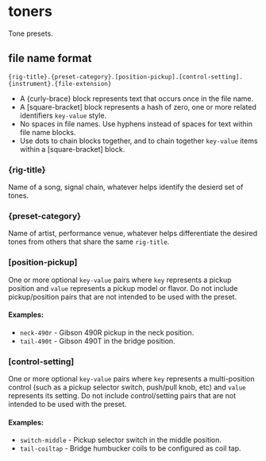 # toners
Tone presets.

## file name format
`{rig-title}.{preset-category}.[position-pickup].[control-setting].{instrument}.{file-extension}`

- A {curly-brace} block represents text that occurs once in the file name.
- A [square-bracket] block represents a hash of zero, one or more related identifiers `key-value` style.
- No spaces in file names. Use hyphens instead of spaces for text within file name blocks.
- Use dots to chain blocks together, and to chain together `key-value` items within a [square-bracket] block.

### {rig-title}
Name of a song, signal chain, whatever helps identify the desierd set of tones.

### {preset-category}
Name of artist, performance venue, whatever helps differentiate the desired tones from others that share the same `rig-title`.

### [position-pickup]
One or more optional `key-value` pairs where `key` represents a pickup position and `value` represents a pickup model or flavor. Do not include pickup/position pairs that are not intended to be used with the preset.

#### Examples:
- `neck-490r` - Gibson 490R pickup in the neck position.
- `tail-490t` - Gibson 490T in the bridge position.

### [control-setting]
One or more optional `key-value` pairs where `key` represents a multi-position control (such as a pickup selector switch, push/pull knob, etc) and `value` represents its setting. Do not include control/setting pairs that are not intended to be used with the preset.

#### Examples:
- `switch-middle` - Pickup selector switch in the middle position.
- `tail-coiltap` - Bridge humbucker coils to be configured as coil tap.
